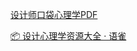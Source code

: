 
[设计师口袋心理学PDF](https://qhdtc.oss-cn-chengdu.aliyuncs.com/obsidian/202211220935256.pdf)

[📦 设计心理学资源大全 · 语雀](https://www.yuque.com/wiiii/kxsel8/sn8lk0)